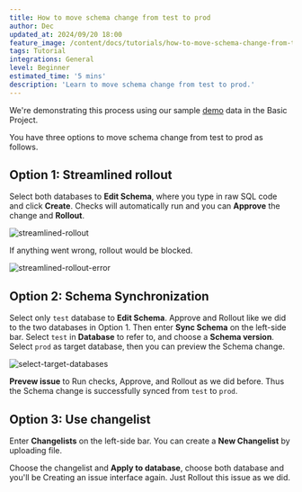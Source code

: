 ```yaml
---
title: How to move schema change from test to prod
author: Dec
updated_at: 2024/09/20 18:00
feature_image: /content/docs/tutorials/how-to-move-schema-change-from-test-to-prod/feature.webp
tags: Tutorial
integrations: General
level: Beginner
estimated_time: '5 mins'
description: 'Learn to move schema change from test to prod.'
---
```


We're demonstrating this process using our sample [demo](https://demo.bytebase.com/) data in the Basic Project.

You have three options to move schema change from test to prod as follows.

## Option 1: Streamlined rollout

Select both databases to **Edit Schema**, where you type in raw SQL code and click **Create**. Checks will automatically run and you can **Approve** the change and **Rollout**.

![streamlined-rollout](content/docs/tutorials/how-to-move-schema-change-from-test-to-prod/streamlined-rollout.webp)

If anything went wrong, rollout would be blocked.

![streamlined-rollout-error](content/docs/tutorials/how-to-move-schema-change-from-test-to-prod/streamlined-rollout-error.webp)

## Option 2: Schema Synchronization

Select only `test` database to **Edit Schema**. Approve and Rollout like we did to the two databases in Option 1. Then enter **Sync Schema** on the left-side bar. Select `test` in **Database** to refer to, and choose a **Schema version**. Select `prod` as target database, then you can preview the Schema change.

![select-target-databases](content/docs/tutorials/how-to-move-schema-change-from-test-to-prod/select-target-databases.webp)

**Prevew issue** to Run checks, Approve, and Rollout as we did before. Thus the Schema change is successfully synced from `test` to `prod`.

## Option 3: Use changelist

Enter **Changelists** on the left-side bar. You can create a **New Changelist** by uploading file.

Choose the changelist and **Apply to database**, choose both database and you'll be Creating an issue interface again. Just Rollout this issue as we did.